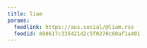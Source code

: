 ```yaml
---
title: liam
params:
  feedlink: https://aus.social/@liam.rss
  feedid: 898617c335421d2c5f0270c60af1a491
---
```

